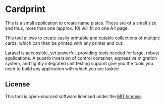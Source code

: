 # Cardprint

This is a small application to create name plates.
These are of a small size and thus, more than one (approx. 10) will fit on one A4 page.

This tool allows to create easily printable and cutable collections of multiple cards, which can then be printed with any printer and cut.

Laravel is accessible, yet powerful, providing tools needed for large, robust applications. A superb inversion of control container, expressive migration system, and tightly integrated unit testing support give you the tools you need to build any application with which you are tasked.

## License

This tool is open-sourced software licensed under the [MIT license](http://opensource.org/licenses/MIT).
